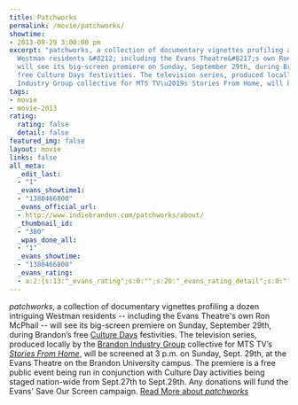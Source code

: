 ```yaml
---
title: Patchworks
permalink: /movie/patchworks/
showtime:
- 2013-09-29 3:00:00 pm
excerpt: "patchworks, a collection of documentary vignettes profiling a dozen intriguing
  Westman residents &#8212; including the Evans Theatre&#8217;s own Ron McPhail &#8212;
  will see its big-screen premiere on Sunday, September 29th, during Brandon\u2019s
  free Culture Days festivities. The television series, produced locally by the Brandon
  Industry Group collective for MTS TV\u2019s Stories From Home, will be [&hellip;]"
tags:
- movie
- movie-2013
rating:
  rating: false
  detail: false
featured_img: false
layout: movie
links: false
all_meta:
  _edit_last:
  - "1"
  _evans_showtime1:
  - "1380466800"
  _evans_official_url:
  - http://www.indiebrandon.com/patchworks/about/
  _thumbnail_id:
  - "380"
  _wpas_done_all:
  - "1"
  _evans_showtime:
  - "1380466800"
  _evans_rating:
  - a:2:{s:13:"_evans_rating";s:0:"";s:20:"_evans_rating_detail";s:0:"";}
---
```


*patchworks*, a collection of documentary vignettes profiling a dozen intriguing Westman residents -- including the Evans Theatre's own Ron McPhail -- will see its big-screen premiere on Sunday, September 29th, during Brandon’s free [Culture Days](http://mb.culturedays.ca/en) festivities. The television series, produced locally by the [Brandon Industry Group](http://indiebrandon.com/) collective for MTS TV’s [*Stories From Home*](http://www.mts.ca/mts/personal/tv/mts+video+on+demand/now+playing/stories+from+home), will be screened at 3 p.m. on Sunday, Sept. 29th, at the Evans Theatre on the Brandon University campus. The premiere is a free public event being run in conjunction with Culture Day activities being staged nation-wide from Sept.27th to Sept.29th. Any donations will fund the Evans' Save Our Screen campaign. [Read More about *patchworks*](http://www.indiebrandon.com/patchworks/)